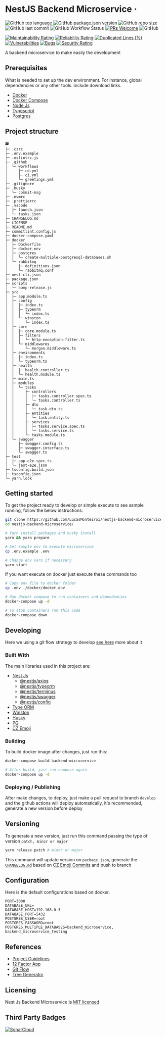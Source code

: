 # NestJS Backend Microservice &middot;

![GitHub top language](https://img.shields.io/github/languages/top/lucasmonteiroi/nestjs-backend-microservice)
[![GitHub package.json version](https://img.shields.io/github/package-json/v/lucasmonteiroi/nestjs-backend-microservice)](https://github.com/LucasMonteiroi/nestjs-backend-microservice/blob/develop/package.json)
[![GitHub repo size](https://img.shields.io/github/repo-size/lucasmonteiroi/nestjs-backend-microservice)](https://github.com/LucasMonteiroi/nestjs-backend-microservice)
![GitHub last commit](https://img.shields.io/github/last-commit/lucasmonteiroi/nestjs-backend-microservice)
![GitHub Workflow Status](https://img.shields.io/github/workflow/status/lucasmonteiroi/nestjs-backend-microservice/CI)
[![PRs Welcome](https://img.shields.io/badge/PRs-welcome-brightgreen.svg)](https://github.com/LucasMonteiroi/nestjs-backend-microservice/compare)
![GitHub](https://img.shields.io/github/license/lucasmonteiroi/nestjs-backend-microservice)

[![Maintainability Rating](https://sonarcloud.io/api/project_badges/measure?project=LucasMonteiroi_nestjs-backend-microservice&metric=sqale_rating)](https://sonarcloud.io/summary/new_code?id=LucasMonteiroi_nestjs-backend-microservice)
[![Reliability Rating](https://sonarcloud.io/api/project_badges/measure?project=LucasMonteiroi_nestjs-backend-microservice&metric=reliability_rating)](https://sonarcloud.io/summary/new_code?id=LucasMonteiroi_nestjs-backend-microservice)
[![Duplicated Lines (%)](https://sonarcloud.io/api/project_badges/measure?project=LucasMonteiroi_nestjs-backend-microservice&metric=duplicated_lines_density)](https://sonarcloud.io/summary/new_code?id=LucasMonteiroi_nestjs-backend-microservice)
[![Vulnerabilities](https://sonarcloud.io/api/project_badges/measure?project=LucasMonteiroi_nestjs-backend-microservice&metric=vulnerabilities)](https://sonarcloud.io/summary/new_code?id=LucasMonteiroi_nestjs-backend-microservice)
[![Bugs](https://sonarcloud.io/api/project_badges/measure?project=LucasMonteiroi_nestjs-backend-microservice&metric=bugs)](https://sonarcloud.io/summary/new_code?id=LucasMonteiroi_nestjs-backend-microservice)
[![Security Rating](https://sonarcloud.io/api/project_badges/measure?project=LucasMonteiroi_nestjs-backend-microservice&metric=security_rating)](https://sonarcloud.io/summary/new_code?id=LucasMonteiroi_nestjs-backend-microservice)

A backend microservice to make easily the development

## Prerequisites

What is needed to set up the dev environment. For instance, global dependencies or any other tools. include download links.

- [Docker](https://www.docker.com/get-started/)
- [Docker Compose](https://docs.docker.com/compose/install/)
- [Node Js](https://nodejs.dev/download)
- [Typescript](https://www.typescriptlang.org/download)
- [Postgres](https://www.postgresql.org/download/)

## Project structure

```
🗃️
├─ .czrc
├─ .env.example
├─ .eslintrc.js
├─ .github
│  └─ workflows
│     ├─ cd.yml
│     ├─ ci.yml
│     └─ greetings.yml
├─ .gitignore
├─ .husky
│  └─ commit-msg
├─ .nvmrc
├─ .prettierrc
├─ .vscode
│  ├─ launch.json
│  └─ tasks.json
├─ CHANGELOG.md
├─ LICENSE
├─ README.md
├─ commitlint.config.js
├─ docker-compose.yaml
├─ docker
│  ├─ Dockerfile
│  ├─ docker.env
│  ├─ postgres
│  │  └─ create-multiple-postgresql-databases.sh
│  └─ rabbitmq
│     ├─ definitions.json
│     └─ rabbitmq.conf
├─ nest-cli.json
├─ package.json
├─ scripts
│  └─ bump-release.js
├─ src
│  ├─ app.module.ts
│  ├─ config
│  │  ├─ index.ts
│  │  ├─ typeorm
│  │  │  └─ index.ts
│  │  └─ winston
│  │     └─ index.ts
│  ├─ core
│  │  ├─ core.module.ts
│  │  ├─ filters
│  │  │  └─ http-exception-filter.ts
│  │  └─ middlewares
│  │     └─ morgan.middleware.ts
│  ├─ environments
│  │  ├─ index.ts
│  │  └─ typeorm.ts
│  ├─ health
│  │  ├─ health.controller.ts
│  │  └─ health.module.ts
│  ├─ main.ts
│  ├─ modules
│  │  └─ tasks
│  │     ├─ controllers
│  │     │  ├─ tasks.controller.spec.ts
│  │     │  └─ tasks.controller.ts
│  │     ├─ dto
│  │     │  └─ task.dto.ts
│  │     ├─ entities
│  │     │  └─ task.entity.ts
│  │     ├─ services
│  │     │  ├─ tasks.service.spec.ts
│  │     │  └─ tasks.service.ts
│  │     └─ tasks.module.ts
│  └─ swagger
│     ├─ swagger.config.ts
│     ├─ swagger.interface.ts
│     └─ swagger.ts
├─ test
│  ├─ app.e2e-spec.ts
│  └─ jest-e2e.json
├─ tsconfig.build.json
├─ tsconfig.json
└─ yarn.lock
```

## Getting started

To get the project ready to develop or simple execute to see sample running, follow the below instructions:

```sh
git clone https://github.com/LucasMonteiroi/nestjs-backend-microservice.git
cd nestjs-backend-microservice/

# Yarn install packages and husky install
yarn && yarn prepare

# Get sample env to execute microservice
cp .env.example .env

# Change env vars if necessary
yarn start
```

If you want execute on docker just execute these commands too

```sh
# Copy env file to docker folder
cp .env ./docker/docker.env

# Run docker compose to run containers and dependencies
docker-compose up -d

# To stop containers run this code
docker-compose down

```

## Developing

Here we using a git flow strategy to develop [see here](https://www.gitkraken.com/learn/git/git-flow) more about it

### Built With

The main libraries used in this project are:

- [Nest Js](https://docs.nestjs.com/)
  - [@nestjs/axios](https://www.npmjs.com/package/@nestjs/axios)
  - [@nestjs/typeorm](https://www.npmjs.com/package/@nestjs/typeorm)
  - [@nestjs/terminus](https://www.npmjs.com/package/@nestjs/terminus)
  - [@nestjs/swagger](https://www.npmjs.com/package/@nestjs/swagger)
  - [@nestjs/config](https://www.npmjs.com/package/@nestjs/config)
- [Type ORM](https://www.npmjs.com/package/typeorm)
- [Winston](https://www.npmjs.com/package/winston)
- [Husky](https://www.npmjs.com/package/husky)
- [PG](https://www.npmjs.com/package/pg)
- [CZ Emoji](https://github.com/ngryman/cz-emoji)

### Building

To build docker image after changes, just run this:

```sh
docker-compose build backend-microservice

# After build, just run compose again
docker-compose up -d
```

### Deploying / Publishing

After make changes, to deploy, just make a pull request to branch `develop` and the github actions will deploy automatically, it's recommended, generate a new version before deploy

## Versioning

To generate a new version, just run this command passing the type of version `patch, minor or major`

```sh
yarn release patch # minor or major
```

This command will update version on `package.json`, generate the [`CHANGELOG.md`](https://github.com/LucasMonteiroi/nestjs-backend-microservice/blob/develop/CHANGELOG.md) based on [CZ Emoji Commits](https://github.com/ngryman/cz-emoji) and push to branch

## Configuration

Here is the default configurations based on docker.

```
PORT=3000
DATABASE_URL=
DATABASE_HOST=192.168.0.3
DATABASE_PORT=5432
POSTGRES_USER=root
POSTGRES_PASSWORD=root
POSTGRES_MULTIPLE_DATABASES=backend_microservice, backend_microservice_testing
```

## References

- [Project Guidelines](https://github.com/elsewhencode/project-guidelines)
- [12 Factor App](https://12factor.net/)
- [Git Flow](https://github.com/petervanderdoes/gitflow-avh)
- [Tree Generator](https://woochanleee.github.io/project-tree-generator/)

## Licensing

Nest Js Backend Microservice is [MIT licensed](https://github.com/LucasMonteiroi/nestjs-backend-microservice/blob/develop/LICENSE)

## Third Party Badges

[![SonarCloud](https://sonarcloud.io/images/project_badges/sonarcloud-orange.svg)](https://sonarcloud.io/summary/new_code?id=LucasMonteiroi_nestjs-backend-microservice)

